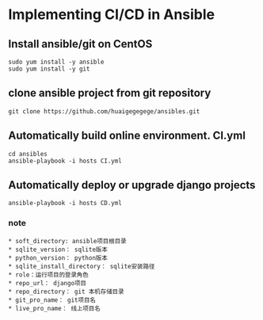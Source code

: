 # Implementing CI/CD in Ansible

## Install ansible/git on CentOS
    sudo yum install -y ansible
    sudo yum install -y git

## clone ansible project from git repository
    git clone https://github.com/huaigegegege/ansibles.git

## Automatically build online environment. CI.yml
    cd ansibles
    ansible-playbook -i hosts CI.yml

## Automatically deploy or upgrade django projects
    ansible-playbook -i hosts CD.yml

### note
    * soft_directory: ansible项目根目录
    * sqlite_version： sqlite版本
    * python_version： python版本
    * sqlite_install_directory： sqlite安装路径
    * role：运行项目的登录角色
    * repo_url： django项目
    * repo_directory： git 本机存储目录
    * git_pro_name： git项目名
    * live_pro_name： 线上项目名